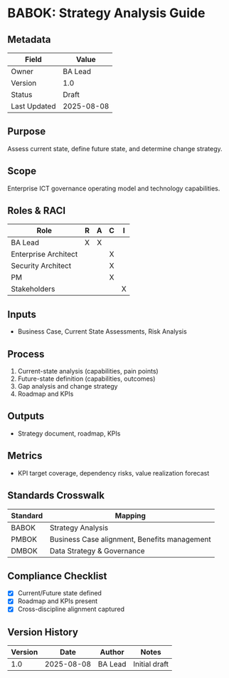 # BABOK: Strategy Analysis Guide

## Metadata
| Field | Value |
|---|---|
| Owner | BA Lead |
| Version | 1.0 |
| Status | Draft |
| Last Updated | 2025-08-08 |

## Purpose
Assess current state, define future state, and determine change strategy.

## Scope
Enterprise ICT governance operating model and technology capabilities.

## Roles & RACI
| Role | R | A | C | I |
|---|:--:|:--:|:--:|:--:|
| BA Lead | X | X |  |  |
| Enterprise Architect |  |  | X |  |
| Security Architect |  |  | X |  |
| PM |  |  | X |  |
| Stakeholders |  |  |  | X |

## Inputs
- Business Case, Current State Assessments, Risk Analysis

## Process
1. Current-state analysis (capabilities, pain points)
2. Future-state definition (capabilities, outcomes)
3. Gap analysis and change strategy
4. Roadmap and KPIs

## Outputs
- Strategy document, roadmap, KPIs

## Metrics
- KPI target coverage, dependency risks, value realization forecast

## Standards Crosswalk
| Standard | Mapping |
|---|---|
| BABOK | Strategy Analysis |
| PMBOK | Business Case alignment, Benefits management |
| DMBOK | Data Strategy & Governance |

## Compliance Checklist
- [x] Current/Future state defined
- [x] Roadmap and KPIs present
- [x] Cross-discipline alignment captured

## Version History
| Version | Date | Author | Notes |
|---|---|---|---|
| 1.0 | 2025-08-08 | BA Lead | Initial draft |
